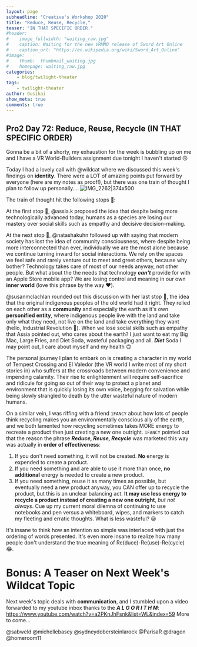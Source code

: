 ```yaml
---
layout: page
subheadline: "Creative's Workshop 2020"
title: "Reduce, Reuse, Recycle,"
teaser: "IN THAT SPECIFIC ORDER."
#header:
#    image_fullwidth: "waiting_raw.jpg"
#    caption: Waiting for the new VRMMO release of Sword Art Online
#    caption_url: "https://en.wikipedia.org/wiki/Sword_Art_Online"
#image:
#    thumb:  thumbnail_waiting.jpg
#    homepage: waiting_raw.jpg
categories:
    - blog/twilight-theater
tags:
    - twilight-theater
author: Ousikai
show_meta: true
comments: true
---
```

## Pro2 Day 72: Reduce, Reuse, Recycle (IN THAT SPECIFIC ORDER)

Gonna be a bit of a shorty, my exhaustion for the week is bubbling up on me and I have a VR World-Builders assignment due tonight I haven't started :upside_down_face: 

Today I had a lovely call with @wildcat where we discussed this week's findings on **identity**. There were a LOT of amazing points put forward by everyone (here are my notes as proof!), but there was one train of thought I plan to follow up personally....
![IMG_2262|374x500](upload://r7JWWgQscICkPlFnZdbygHQGJtp.jpeg) 

The train of thought hit the following stops :train::

At the first stop :train:, @assia.k proposed the idea that despite being more technologically advanced today, humans as a species are losing our mastery over social skills such as empathy and decisive decision-making.

 At the next stop :train:, @natashakuhn followed up with saying that modern society has lost the idea of community consciousness, where despite being more interconnected than ever, individually we are the most alone because we continue turning inward for social interactions. We rely on the spaces we feel safe and rarely venture out to meet and greet others, because why bother? Technology takes care of most of our needs anyway, not other people. But what about the the needs that technology ***can't*** provide for with an Apple Store mobile app? We are losing control and meaning in our own **inner world** (love this phrase by the way :heart:).

@susanmclachlan rounded out this discussion with her last stop :train:, the idea that the original indigenous peoples of the old world had it right. They relied on each other as a **community** and especially the earth as it's own **personified entity**, where indigenous people live with the land and take only what they need, not live on the land and take everything they want (hello, Industrial Revolution :wave:). When we lose social skills such as empathy that Assia pointed out, who cares about the earth? I just want to eat my Big Mac, Large Fries, and Diet Soda, wasteful packaging and all.  ***Diet*** Soda I may point out, I care about myself and my health :upside_down_face: 

The personal journey I plan to embark on is creating a character in my world of Tempest Crossing and El Valedor (the VR world I write most of my short stories in) who suffers at the crossroads between modern convenience and impending calamity. Their rise to enlightenment will require self-sacrifice and ridicule for going so out of their way to protect a planet and environment that is quickly losing its own voice, begging for salvation while being slowly strangled to death by the utter wasteful nature of modern humans.  

On a similar vein, I was riffing with a friend `1FANCY` about how lots of people think recycling makes you an environmentally conscious ally of the earth, and we both lamented how recycling sometimes takes MORE energy to recreate a product then just creating a new one outright. `1FANCY` pointed out that the reason the phrase ***Reduce, Reuse, Recycle*** was marketed this way was actually in **order of effectiveness**:
1. If you don't need something, it will not be created. **No** energy is expended to create a product.
2. If you need something and are able to use it more than once, **no additional** energy is needed to create a new product.  
3. If you need something, reuse it as many times as possible, but eventually need a new product anyway, you CAN offer up to recycle the product, but this is an unclear balancing act. **It may use less energy to recycle a product instead of creating a new one outright**, *but not always*. Cue up my current moral dilemna of continuing to use notebooks and pen versus a whiteboard, wipes, and markers to catch my fleeting and erratic thoughts. What is less wasteful? :cry:

It's insane to think how an intention so simple was interlaced with just the ordering of words presented. It's even more insane to realize how many people don't understand the true meaning of Re(duce)-Re(use)-Re(cycle) :joy:. 

# Bonus: A Teaser on Next Week's Wildcat Topic
Next week's topic deals with **communication**, and I stumbled upon a video forwarded to my youtube inbox thanks to the ***A L G O R I T H M***:  
https://www.youtube.com/watch?v=a2PKnJhFsnk&list=WL&index=59
More to come...


@sabweld @michellebasey @sydneydobersteinlarock @ParisaR @dragon @homeroom11
